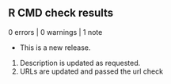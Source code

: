## R CMD check results

0 errors | 0 warnings | 1 note

* This is a new release.

1. Description is updated as requested. 
2. URLs are updated and passed the url check
